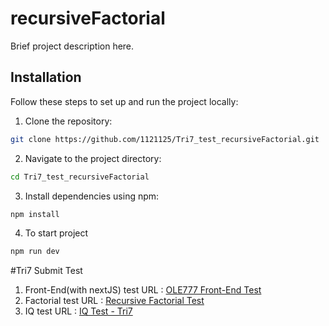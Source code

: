 # recursiveFactorial

Brief project description here.

## Installation

Follow these steps to set up and run the project locally:

1. Clone the repository:

```bash
git clone https://github.com/1121125/Tri7_test_recursiveFactorial.git
```

2. Navigate to the project directory:

```bash
cd Tri7_test_recursiveFactorial
```

3. Install dependencies using npm:

```bash
npm install
```

4. To start project

```bash
npm run dev
```

#Tri7 Submit Test

1. Front-End(with nextJS) test URL :
   [OLE777 Front-End Test](https://github.com/1121125/Tri7_test_frontend.git)
2. Factorial test URL : [Recursive Factorial Test](https://github.com/1121125/Tri7_test_recursiveFactorial.git)
3. IQ test URL : [IQ Test - Tri7](https://github.com/1121125/Tri7_test_iqTest.git)
